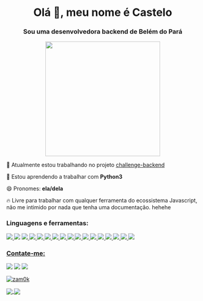 <h1 align="center">Olá 👋, meu nome é Castelo</h1>
<h3 align="center">Sou uma desenvolvedora backend de Belém do Pará</h3>
<p align="center"><img src="https://64.media.tumblr.com/6721d0289ba04b8c03908e3b216ff360/2c4b5faffa0b56a4-4f/s400x600/16c40f8ac4c3f71d9c50b9b2b5129d3f892e9de6.gifv" width="300px"/></p>


 🔭 Atualmente estou trabalhando no projeto [challenge-backend](https://github.com/zam0k/challenge-backend)

 🌱 Estou aprendendo a trabalhar com **Python3**

 😄 Pronomes: **ela/dela**

 :fire: Livre para trabalhar com qualquer ferramenta do ecossistema Javascript, não me intimido por nada que tenha uma documentação. hehehe


<h3 align="left">Linguagens e ferramentas:</h3>
<p align="left"><a href="" target="blank"><img src="https://img.shields.io/badge/Windows-3e4772?style=for-the-badge&logo=windows&logoColor=white"/> </a><img src="https://img.shields.io/badge/Ubuntu-3e4772?style=for-the-badge&logo=ubuntu&logoColor=white"/></a> <a href="" target="blank"><img src="https://img.shields.io/badge/JavaScript-3e4772?style=for-the-badge&logo=javascript&logoColor=white"/> <a href="" target="blank"><img src="https://img.shields.io/badge/Node.js-3e4772?style=for-the-badge&logo=node.js&logoColor=white"/> <a href="" target="blank"><img src="https://img.shields.io/badge/TypeScript-3e4772?style=for-the-badge&logo=typescript&logoColor=white"/> <a href="" target="blank"><img src="https://img.shields.io/badge/Express.js-3e4772?style=for-the-badge"/> <a href="" target="blank"><img src="https://img.shields.io/badge/python-3e4772?style=for-the-badge&logo=python&logoColor=white"/> <a href="" target="blank"><img src="https://img.shields.io/badge/PostgreSQL-3e4772?style=for-the-badge&logo=postgresql&logoColor=white"/> <a href="" target="blank"><img src="https://img.shields.io/badge/MongoDB-3e4772?style=for-the-badge&logo=mongodb&logoColor=white"/> <a href="" target="blank"><img src="https://img.shields.io/badge/docker-3e4772.svg?style=for-the-badge&logo=docker&logoColor=white"/> <a href="" target="blank"><img src="https://img.shields.io/badge/Insomnia-3e4772?style=for-the-badge&logo=insomnia&logoColor=white"/> <a href="" target="blank"><img src="https://img.shields.io/badge/Postman-3e4772?style=for-the-badge&logo=postman&logoColor=white"/> <a href="" target="blank"><img src="https://img.shields.io/badge/-jest-3e4772?style=for-the-badge&logo=jest&logoColor=white"/> <a href="" target="blank"><img src="https://img.shields.io/badge/-Swagger-3e4772?style=for-the-badge&logo=swagger&logoColor=white"/> <a href="" target="blank"><img src="https://img.shields.io/badge/ESLint-3e4772?style=for-the-badge&logo=eslint&logoColor=white"/> <a href="" target="blank"><img src="https://img.shields.io/badge/prettier-3e4772?style=for-the-badge&logo=prettier&logoColor=white"/> <a href="" target="blank"><img src="https://img.shields.io/badge/Visual%20Studio%20Code-3e4772.svg?style=for-the-badge&logo=visual-studio-code&logoColor=white"/></p>

<h3 align="left">Contate-me:</h3>
<p align="left"> <a href="https://twitter.com/zamok97" target="blank"><img src="https://img.shields.io/badge/Zamok97-3e4772.svg?style=for-the-badge&logo=Twitter&logoColor=white" /></a> <a href="mailto:kellyplcastelo@gmail.com" target="blank"><img src="https://img.shields.io/badge/Gmail-3e4772?style=for-the-badge&logo=gmail&logoColor=white"/></a> <a href="" target="blank"><img src="https://img.shields.io/badge/Zamok%231481-3e4772.svg?style=for-the-badge&logo=discord&logoColor=white"/></p>
 
 <p align="left"> <a href="https://github.com/ryo-ma/github-profile-trophy"><img src="https://github-profile-trophy.vercel.app/?username=zam0k" alt="zam0k" /></a> </p>

 <a href="https://github.com/anuraghazra/github-readme-stats">
  <img align="center" src="https://github-readme-stats.vercel.app/api/top-langs?username=zam0k&show_icons=true&theme=dark&locale=en&layout=compact" />
</a>
<a href="https://github.com/anuraghazra/convoychat">
  <img align="center" src="https://github-readme-stats.vercel.app/api?username=zam0k&show_icons=true&theme=dark&locale=en" />
</a>


